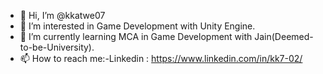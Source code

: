 - 👋 Hi, I’m @kkatwe07
- 👀 I’m interested in Game Development with Unity Engine.
- 🌱 I’m currently learning MCA in Game Development with Jain(Deemed-to-be-University).
- 📫 How to reach me:-Linkedin : https://www.linkedin.com/in/kk7-02/

<!---
kkatwe07/kkatwe07 is a ✨ special ✨ repository because its `README.md` (this file) appears on your GitHub profile.
You can click the Preview link to take a look at your changes.
--->
